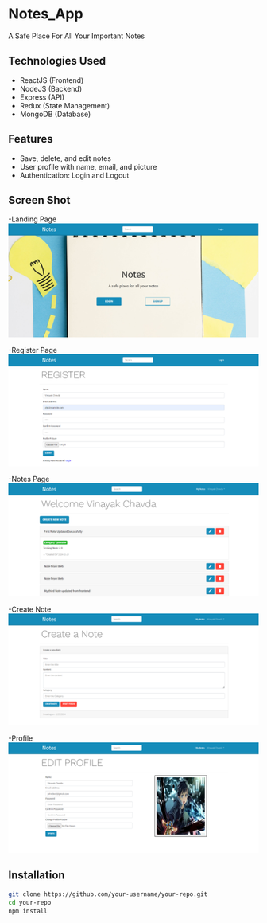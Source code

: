 # Notes_App

A Safe Place For All Your Important Notes

## Technologies Used

- ReactJS (Frontend)
- NodeJS (Backend)
- Express (API)
- Redux (State Management)
- MongoDB (Database)

## Features

- Save, delete, and edit notes
- User profile with name, email, and picture
- Authentication: Login and Logout

## Screen Shot 

-Landing Page
![Landing Page](frontend/ScreenShot/Landing%20Page.png)

-Register Page
![Register Page](frontend/ScreenShot/Register%20Page.png)

-Notes Page
![Notes Page](frontend/ScreenShot/Notes%20Page.png)

-Create Note
![Create Note](frontend/ScreenShot/Create%20Note.png)

-Profile 
![Profile Page](frontend/ScreenShot/Profile.png)

## Installation

```bash
git clone https://github.com/your-username/your-repo.git
cd your-repo
npm install


